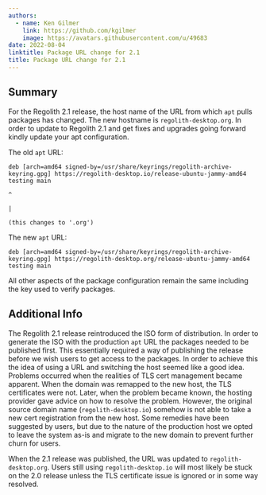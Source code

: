 ```yaml
---
authors:
  - name: Ken Gilmer
    link: https://github.com/kgilmer
    image: https://avatars.githubusercontent.com/u/49683
date: 2022-08-04
linktitle: Package URL change for 2.1
title: Package URL change for 2.1
---
```


## Summary

For the Regolith 2.1 release, the host name of the URL from which `apt` pulls packages has changed.  The new hostname is `regolith-desktop.org`.  In order to update to Regolith 2.1 and get fixes and upgrades going forward kindly update your apt configuration.

The old `apt` URL:

```text {filename="/etc/apt/sources.list.d/regolith.list"}
deb [arch=amd64 signed-by=/usr/share/keyrings/regolith-archive-keyring.gpg] https://regolith-desktop.io/release-ubuntu-jammy-amd64 testing main
                                                                                                     ^
                                                                                                     |
                                                                                                     (this changes to '.org')
```

The new `apt` URL:

```text {filename="/etc/apt/sources.list.d/regolith.list"}
deb [arch=amd64 signed-by=/usr/share/keyrings/regolith-archive-keyring.gpg] https://regolith-desktop.org/release-ubuntu-jammy-amd64 testing main
```

All other aspects of the package configuration remain the same including the key used to verify packages.

## Additional Info

The Regolith 2.1 release reintroduced the ISO form of distribution.  In order to generate the ISO with the production `apt` URL the packages needed to be published first.  This essentially required a way of publishing the release before we wish users to get access to the packages.  In order to achieve this the idea of using a URL and switching the host seemed like a good idea.  Problems occurred when the realities of TLS cert management became apparent.  When the domain was remapped to the new host, the TLS certificates were not.  Later, when the problem became known, the hosting provider gave advice on how to resolve the problem.  However, the original source domain name (`regolith-desktop.io`) somehow is not able to take a new cert registration from the new host.  Some remedies have been suggested by users, but due to the nature of the production host we opted to leave the system as-is and migrate to the new domain to prevent further churn for users.

When the 2.1 release was published, the URL was updated to `regolith-desktop.org`.  Users still using `regolith-desktop.io` will most likely be stuck on the 2.0 release unless the TLS certificate issue is ignored or in some way resolved.
